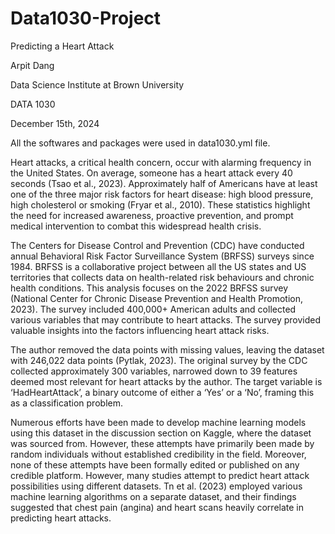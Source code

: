 # Data1030-Project

Predicting a Heart Attack 


Arpit Dang

Data Science Institute at Brown University

DATA 1030 

December 15th, 2024




All the softwares and packages were used in data1030.yml file.




Heart attacks, a critical health concern, occur with alarming frequency in the United States. On average, someone has a heart attack every 40 seconds (Tsao et al., 2023). Approximately half of Americans have at least one of the three major risk factors for heart disease: high blood pressure, high cholesterol or smoking (Fryar et al., 2010). These statistics highlight the need for increased awareness, proactive prevention, and prompt medical intervention to combat this widespread health crisis.

The Centers for Disease Control and Prevention (CDC) have conducted annual Behavioral Risk Factor Surveillance System (BRFSS) surveys since 1984. BRFSS is a collaborative project between all the US states and US territories that collects data on health-related risk behaviours and chronic health conditions. This analysis focuses on the 2022 BRFSS survey (National Center for Chronic Disease Prevention and Health Promotion, 2023). The survey included 400,000+ American adults and collected various variables that may contribute to heart attacks. The survey provided valuable insights into the factors influencing heart attack risks. 

The author removed the data points with missing values, leaving the dataset with 246,022 data points (Pytlak, 2023). The original survey by the CDC collected approximately 300 variables, narrowed down to 39 features deemed most relevant for heart attacks by the author. The target variable is ‘HadHeartAttack’, a binary outcome of either a ‘Yes’ or a ‘No’, framing this as a classification problem. 

Numerous efforts have been made to develop machine learning models using this dataset in the discussion section on Kaggle, where the dataset was sourced from. However, these attempts have primarily been made by random individuals without established credibility in the field. Moreover, none of these attempts have been formally edited or published on any credible platform. However, many studies attempt to predict heart attack possibilities using different datasets. Tn et al. (2023) employed various machine learning algorithms on a separate dataset, and their findings suggested that chest pain (angina) and heart scans heavily correlate in predicting heart attacks. 
